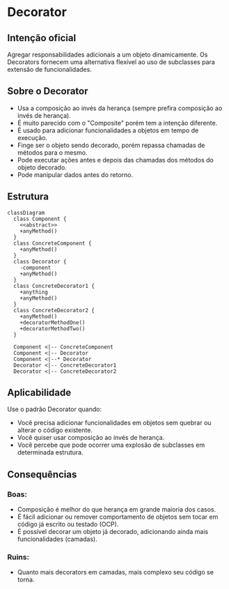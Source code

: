 # Decorator

## Intenção oficial

Agregar responsabilidades adicionais a um objeto dinamicamente. Os Decorators fornecem uma alternativa flexível ao uso de subclasses para extensão de funcionalidades.

## Sobre o Decorator

- Usa a composição ao invés da herança (sempre prefira composição ao invés de herança).
- É muito parecido com o "Composite" porém tem a intenção diferente.
- É usado para adicionar funcionalidades a objetos em tempo de execução.
- Finge ser o objeto sendo decorado, porém repassa chamadas de métodos para o mesmo.
- Pode executar ações antes e depois das chamadas dos métodos do objeto decorado.
- Pode manipular dados antes do retorno.

## Estrutura

```mermaid
classDiagram
  class Component {
    <<abstract>>
    +anyMethod()
  }
  class ConcreteComponent {
    +anyMethod()
  }
  class Decorator {
    -component
    +anyMethod()
  }
  class ConcreteDecorator1 {
    +anything
    +anyMethod()
  }
  class ConcreteDecorator2 {
    +anyMethod()
    +decoratorMethodOne()
    +decoratorMethodTwo()
  }

  Component <|-- ConcreteComponent
  Component <|-- Decorator
  Component <|--* Decorator
  Decorator <|-- ConcreteDecorator1
  Decorator <|-- ConcreteDecorator2
```

## Aplicabilidade

Use o padrão Decorator quando:
- Você precisa adicionar funcionalidades em objetos sem quebrar ou alterar o código existente.
- Você quiser usar composição ao invés de herança.
- Você percebe que pode ocorrer uma explosão de subclasses em determinada estrutura.

## Consequências

### Boas:

- Composição é melhor do que herança em grande maioria dos casos.
- É fácil adicionar ou remover comportamento de objetos sem tocar em código já escrito ou testado (OCP).
- É possível decorar um objeto já decorado, adicionando ainda mais funcionalidades (camadas).

### Ruins:

- Quanto mais decorators em camadas, mais complexo seu código se torna.
